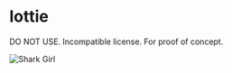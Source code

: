 # lottie

DO NOT USE. Incompatible license. For proof of concept.

![Shark Girl](https://github.com/fire/lottie/blob/master/Docs/GIF%202020-07-21%208-54-02%20PM.gif)
